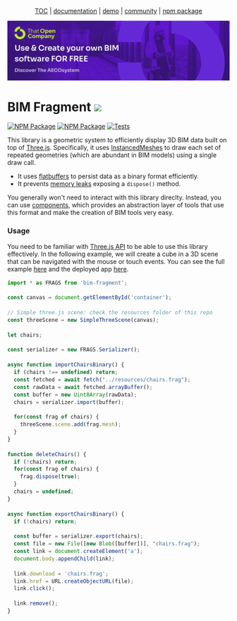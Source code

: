 <p align="center">
  <a href="https://thatopen.com/">TOC</a>
  |
  <a href="https://docs.thatopen.com/intro">documentation</a>
  |
  <a href="https://platform.thatopen.com/app">demo</a>
  |
  <a href="https://people.thatopen.com/">community</a>
  |
  <a href="https://www.npmjs.com/package/bim-fragment">npm package</a>
</p>

![cover](resources/cover.png)

<h1>BIM Fragment <img src="https://thatopen.github.io/engine_components/resources/favicon.ico" width="32"></h1>

[![NPM Package][npm]][npm-url]
[![NPM Package][npm-downloads]][npm-url]
[![Tests](https://github.com/ThatOpen/engine_components/actions/workflows/tests.yml/badge.svg)](https://github.com/ThatOpen/engine_components/actions/workflows/tests.yaml)

This library is a geometric system to efficiently display 3D BIM data built on top of [Three.js](https://github.com/mrdoob/three.js/). Specifically, it uses [InstancedMeshes](https://threejs.org/docs/#api/en/objects/InstancedMesh) to draw each set of repeated geometries (which are abundant in BIM models) using a single draw call. 

- It uses [flatbuffers](https://flatbuffers.dev/) to persist data as a binary format efficiently.
- It prevents [memory leaks](https://threejs.org/docs/#manual/en/introduction/How-to-dispose-of-objects) exposing a `dispose()` method.

You generally won't need to interact with this library direclty. Instead, you can use [components](https://github.com/ThatOpen/engine_components), which provides an abstraction layer of tools that use this format and make the creation of BIM tools very easy.

### Usage

You need to be familiar with [Three.js API](https://github.com/mrdoob/three.js/) to be able to use this library effectively. In the following example, we will create a cube in a 3D scene that can be navigated with the mouse or touch events. You can see the full example [here](https://github.com/ThatOpen/engine_components/blob/main/src/core/SimpleScene/index.html) and the deployed app [here](https://thatopen.github.io/engine_components/src/core/SimpleScene/index.html).

```js
import * as FRAGS from 'bim-fragment';

const canvas = document.getElementById('container');

// Simple three.js scene: check the resources folder of this repo
const threeScene = new SimpleThreeScene(canvas);

let chairs;

const serializer = new FRAGS.Serializer();

async function importChairsBinary() {
  if (chairs !== undefined) return;
  const fetched = await fetch("../resources/chairs.frag");
  const rawData = await fetched.arrayBuffer();
  const buffer = new Uint8Array(rawData);
  chairs = serializer.import(buffer);

  for(const frag of chairs) {
    threeScene.scene.add(frag.mesh);
  }
}

function deleteChairs() {
  if (!chairs) return;
  for(const frag of chairs) {
    frag.dispose(true);
  }
  chairs = undefined;
}

async function exportChairsBinary() {
  if (!chairs) return;

  const buffer = serializer.export(chairs);
  const file = new File([new Blob([buffer])], "chairs.frag");
  const link = document.createElement('a');
  document.body.appendChild(link);

  link.download = 'chairs.frag';
  link.href = URL.createObjectURL(file);
  link.click();

  link.remove();
}
```



[npm]: https://img.shields.io/npm/v/bim-fragment
[npm-url]: https://www.npmjs.com/package/bim-fragment
[npm-downloads]: https://img.shields.io/npm/dw/bim-fragment
